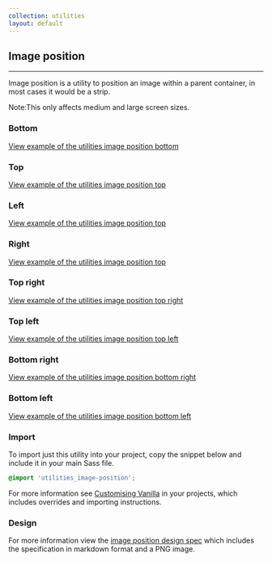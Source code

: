 ```yaml
---
collection: utilities
layout: default
---
```


## Image position

<hr>

Image position is a utility to position an image within a parent container, in
most cases it would be a strip.

<div class="p-notification--information">
  <p class="p-notification__response">
    <span class="p-notification__status">Note:</span>This only affects medium and large screen sizes.
  </p>
</div>

### Bottom

<a href="/examples/utilities/image-position/bottom/"
  class="js-example">
View example of the utilities image position bottom
</a>

### Top

<a href="/examples/utilities/image-position/top/"
  class="js-example">
View example of the utilities image position top
</a>

### Left

<a href="/examples/utilities/image-position/left/"
  class="js-example">
View example of the utilities image position top
</a>

### Right

<a href="/examples/utilities/image-position/right/"
  class="js-example">
View example of the utilities image position top
</a>

### Top right

<a href="/examples/utilities/image-position/top-right/"
  class="js-example">
View example of the utilities image position top right
</a>

### Top left

<a href="/examples/utilities/image-position/top-left/"
  class="js-example">
View example of the utilities image position top left
</a>

### Bottom right

<a href="/examples/utilities/image-position/bottom-right/"
  class="js-example">
View example of the utilities image position bottom right
</a>

### Bottom left

<a href="/examples/utilities/image-position/bottom-left/"
  class="js-example">
View example of the utilities image position bottom left
</a>

### Import

To import just this utility into your project, copy the snippet below and include it in your main Sass file.

```scss
@import 'utilities_image-position';
```

For more information see [Customising Vanilla](/customising-vanilla/) in your projects, which includes overrides and importing instructions.

### Design

For more information view the [image position design spec](https://github.com/ubuntudesign/vanilla-design/tree/master/Image%20position) which includes the specification in markdown format and a PNG image.
